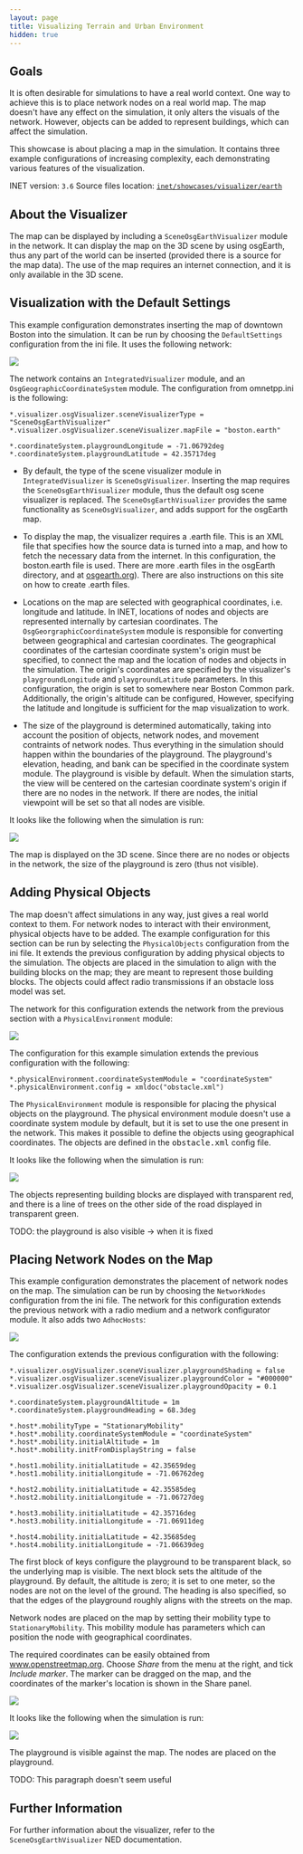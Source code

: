 ```yaml
---
layout: page
title: Visualizing Terrain and Urban Environment
hidden: true
---
```


## Goals

It is often desirable for simulations to have a real world context. One way to
achieve this is to place network nodes on a real world map. The map doesn't have
any effect on the simulation, it only alters the visuals of the network. However,
objects can be added to represent buildings, which can affect the simulation.

This showcase is about placing a map in the simulation. It contains three example
configurations of increasing complexity, each demonstrating various features of
the visualization.

INET version: `3.6`
Source files location: <a href="https://github.com/inet-framework/inet-showcases/tree/master/visualizer/earth" target="_blank">`inet/showcases/visualizer/earth`</a>

## About the Visualizer

The map can be displayed by including a `SceneOsgEarthVisualizer`
module in the network. It can display the map on the 3D scene by using osgEarth,
thus any part of the world can be inserted (provided there is a source for the map
data). The use of the map requires an internet connection, and it is only available
in the 3D scene.

## Visualization with the Default Settings

This example configuration demonstrates inserting the map of downtown Boston
into the simulation. It can be run by choosing the `DefaultSettings`
configuration from the ini file. It uses the following network:

<img src="defaultnetwork.png" class="screen" />

The network contains an `IntegratedVisualizer` module, and an
`OsgGeographicCoordinateSystem` module. The configuration from
omnetpp.ini is the following:

``` {.snippet}
*.visualizer.osgVisualizer.sceneVisualizerType = "SceneOsgEarthVisualizer"
*.visualizer.osgVisualizer.sceneVisualizer.mapFile = "boston.earth"

*.coordinateSystem.playgroundLongitude = -71.06792deg
*.coordinateSystem.playgroundLatitude = 42.35717deg
```

-   By default, the type of the scene visualizer module in `IntegratedVisualizer` is `SceneOsgVisualizer`. Inserting the map requires the `SceneOsgEarthVisualizer` module, thus the default osg scene visualizer is replaced. The `SceneOsgEarthVisualizer` provides the same functionality as `SceneOsgVisualizer`, and adds support for the osgEarth map.

-   To display the map, the visualizer requires a .earth file. This is an XML file that specifies how the source data is turned into a map, and how to fetch the necessary data from the internet. In this configuration, the <span stype="font-family: monospace;">boston.earth</span> file is used. There are more .earth files in the osgEarth directory, and at <a href="http://osgearth.org" target="_blank">osgearth.org</a>). There are also instructions on this site on how to create .earth files.

-   Locations on the map are selected with geographical coordinates, i.e. longitude and latitude. In INET, locations of nodes and objects are represented internally by cartesian coordinates. The `OsgGeorgraphicCoordinateSystem` module is responsible for converting between geographical and cartesian coordinates. The geographical coordinates of the cartesian coordinate system's origin must be specified, to connect the map and the location of nodes and objects in the simulation. The origin's coordinates are specified by the visualizer's `playgroundLongitude` and `playgroundLatitude` parameters. In this configuration, the origin is set to somewhere near Boston Common park. Additionally, the origin's altitude can be configured, However, specifying the latitude and longitude is sufficient for the map visualization to work.

-   The size of the playground is determined automatically, taking into account the position of objects, network nodes, and movement contraints of network nodes. Thus everything in the simulation should happen within the boundaries of the playground. The playground's elevation, heading, and bank can be specified in the coordinate system module. The playground is visible by default. When the simulation starts, the view will be centered on the cartesian coordinate system's origin if there are no nodes in the network. If there are nodes, the initial viewpoint will be set so that all nodes are visible.

It looks like the following when the simulation is run:

<img class="shadow" src="defaultmap.png" onclick="imageFullSizeZoom(this);">

The map is displayed on the 3D scene. Since there are no nodes or objects in the network, the size of the playground is zero (thus not visible).

## Adding Physical Objects

The map doesn't affect simulations in any way, just gives a real world context to
them. For network nodes to interact with their environment, physical objects have
to be added. The example configuration for this section can be run by selecting
the `PhysicalObjects` configuration from the ini file. It extends the
previous configuration by adding physical objects to the simulation. The objects
are placed in the simulation to align with the building blocks on the map; they are
meant to represent those building blocks. The objects could affect radio
transmissions if an obstacle loss model was set.

The network for this configuration extends the network from the previous section
with a `PhysicalEnvironment` module:

<img src="objectsnetwork.png" class="screen" />

The configuration for this example simulation extends the previous configuration with the following:

``` {.snippet}
*.physicalEnvironment.coordinateSystemModule = "coordinateSystem"
*.physicalEnvironment.config = xmldoc("obstacle.xml")
```

The `PhysicalEnvironment` module is responsible for placing the
physical objects on the playground. The physical environment module doesn't use
a coordinate system module by default, but it is set to use the one present in the
network. This makes it possible to define the objects using geographical
coordinates. The objects are defined in the <span style="font-family:
monospace;">obstacle.xml</span> config file.

It looks like the following when the simulation is run:

<img class="shadow" src="objectsmap.png" onclick="imageFullSizeZoom(this);">

The objects representing building blocks are displayed with transparent red, and
there is a line of trees on the other side of the road displayed in transparent
green.

TODO: the playground is also visible -&gt; when it is fixed

## Placing Network Nodes on the Map

This example configuration demonstrates the placement of network nodes on the
map. The simulation can be run by choosing the `NetworkNodes`
configuration from the ini file. The network for this configuration extends the
previous network with a radio medium and a network configurator module. It also
adds two `AdhocHosts`:

<img src="nodesnetwork.png" class="screen" />

The configuration extends the previous configuration with the following:

``` {.snippet}
*.visualizer.osgVisualizer.sceneVisualizer.playgroundShading = false
*.visualizer.osgVisualizer.sceneVisualizer.playgroundColor = "#000000"
*.visualizer.osgVisualizer.sceneVisualizer.playgroundOpacity = 0.1

*.coordinateSystem.playgroundAltitude = 1m
*.coordinateSystem.playgroundHeading = 68.3deg

*.host*.mobilityType = "StationaryMobility"
*.host*.mobility.coordinateSystemModule = "coordinateSystem"
*.host*.mobility.initialAltitude = 1m
*.host*.mobility.initFromDisplayString = false

*.host1.mobility.initialLatitude = 42.35659deg
*.host1.mobility.initialLongitude = -71.06762deg

*.host2.mobility.initialLatitude = 42.35585deg
*.host2.mobility.initialLongitude = -71.06727deg

*.host3.mobility.initialLatitude = 42.35716deg
*.host3.mobility.initialLongitude = -71.06911deg

*.host4.mobility.initialLatitude = 42.35685deg
*.host4.mobility.initialLongitude = -71.06639deg
```

The first block of keys configure the playground to be transparent black, so the
underlying map is visible. The next block sets the altitude of the playground. By
default, the altitude is zero; it is set to one meter, so the nodes are not on the level
of the ground. The heading is also specified, so that the edges of the playground
roughly aligns with the streets on the map.

Network nodes are placed on the map by setting their mobility type to
`StationaryMobility`. This mobility module has parameters which can
position the node with geographical coordinates.

The required coordinates can be easily obtained from
<a href="http://www.openstreetmap.org" target="_blank">www.openstreetmap.org</a>.
Choose *Share* from the menu at the right, and tick *Include marker*. The
marker can be dragged on the map, and the coordinates of the marker's location
is shown in the Share panel.

<img class="shadow" src="openstreetmap.png" onclick="imageFullSizeZoom(this);">

It looks like the following when the simulation is run:

<img src="nodesmap2.png" class="screen" />

The playground is visible against the map. The nodes are placed on the playground.

TODO: This paragraph doesn't seem useful

## Further Information

For further information about the visualizer, refer to the `SceneOsgEarthVisualizer` NED documentation.
